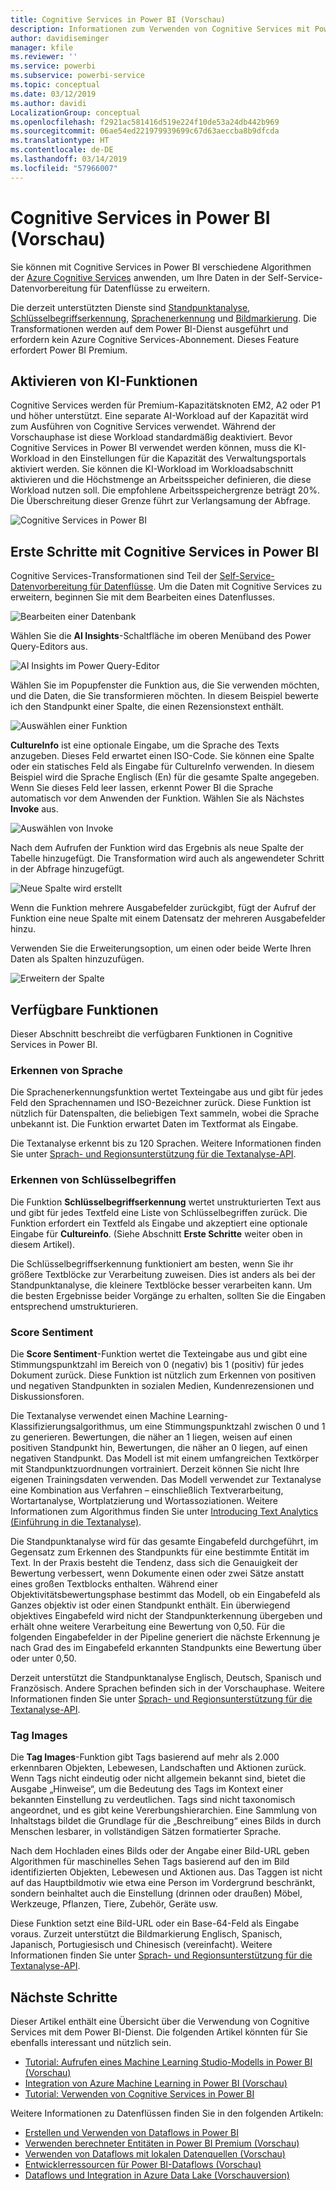 ```yaml
---
title: Cognitive Services in Power BI (Vorschau)
description: Informationen zum Verwenden von Cognitive Services mit Power BI
author: davidiseminger
manager: kfile
ms.reviewer: ''
ms.service: powerbi
ms.subservice: powerbi-service
ms.topic: conceptual
ms.date: 03/12/2019
ms.author: davidi
LocalizationGroup: conceptual
ms.openlocfilehash: f2921ac581416d519e224f10de53a24db442b969
ms.sourcegitcommit: 06ae54ed221979939699c67d63aeccba8b9dfcda
ms.translationtype: HT
ms.contentlocale: de-DE
ms.lasthandoff: 03/14/2019
ms.locfileid: "57966007"
---
```

# <a name="cognitive-services-in-power-bi-preview"></a>Cognitive Services in Power BI (Vorschau)

Sie können mit Cognitive Services in Power BI verschiedene Algorithmen der [Azure Cognitive Services](https://azure.microsoft.com/services/cognitive-services/) anwenden, um Ihre Daten in der Self-Service-Datenvorbereitung für Datenflüsse zu erweitern.

Die derzeit unterstützten Dienste sind [Standpunktanalyse](https://docs.microsoft.com/azure/cognitive-services/text-analytics/how-tos/text-analytics-how-to-sentiment-analysis), [Schlüsselbegriffserkennung](https://docs.microsoft.com/azure/cognitive-services/text-analytics/how-tos/text-analytics-how-to-keyword-extraction), [Sprachenerkennung](https://docs.microsoft.com/azure/cognitive-services/text-analytics/how-tos/text-analytics-how-to-language-detection) und [Bildmarkierung](https://docs.microsoft.com/azure/cognitive-services/computer-vision/concept-tagging-images). Die Transformationen werden auf dem Power BI-Dienst ausgeführt und erfordern kein Azure Cognitive Services-Abonnement. Dieses Feature erfordert Power BI Premium.

## <a name="enabling-ai-features"></a>**Aktivieren von KI-Funktionen**

Cognitive Services werden für Premium-Kapazitätsknoten EM2, A2 oder P1 und höher unterstützt. Eine separate AI-Workload auf der Kapazität wird zum Ausführen von Cognitive Services verwendet. Während der Vorschauphase ist diese Workload standardmäßig deaktiviert. Bevor Cognitive Services in Power BI verwendet werden können, muss die KI-Workload in den Einstellungen für die Kapazität des Verwaltungsportals aktiviert werden. Sie können die KI-Workload im Workloadsabschnitt aktivieren und die Höchstmenge an Arbeitsspeicher definieren, die diese Workload nutzen soll. Die empfohlene Arbeitsspeichergrenze beträgt 20%. Die Überschreitung dieser Grenze führt zur Verlangsamung der Abfrage.

![Cognitive Services in Power BI](media/service-cognitive-services/cognitive-services_01.png)

## <a name="getting-started-with-cognitive-services-in-power-bi"></a>**Erste Schritte mit Cognitive Services in Power BI**

Cognitive Services-Transformationen sind Teil der [Self-Service-Datenvorbereitung für Datenflüsse](https://powerbi.microsoft.com/blog/introducing-power-bi-data-prep-wtih-dataflows/). Um die Daten mit Cognitive Services zu erweitern, beginnen Sie mit dem Bearbeiten eines Datenflusses.

![Bearbeiten einer Datenbank](media/service-cognitive-services/cognitive-services_02.png)

Wählen Sie die **AI Insights**-Schaltfläche im oberen Menüband des Power Query-Editors aus.

![AI Insights im Power Query-Editor](media/service-cognitive-services/cognitive-services_03.png)

Wählen Sie im Popupfenster die Funktion aus, die Sie verwenden möchten, und die Daten, die Sie transformieren möchten. In diesem Beispiel bewerte ich den Standpunkt einer Spalte, die einen Rezensionstext enthält.

![Auswählen einer Funktion](media/service-cognitive-services/cognitive-services_04.png)

**CultureInfo** ist eine optionale Eingabe, um die Sprache des Texts anzugeben. Dieses Feld erwartet einen ISO-Code. Sie können eine Spalte oder ein statisches Feld als Eingabe für CultureInfo verwenden. In diesem Beispiel wird die Sprache Englisch (En) für die gesamte Spalte angegeben. Wenn Sie dieses Feld leer lassen, erkennt Power BI die Sprache automatisch vor dem Anwenden der Funktion. Wählen Sie als Nächstes **Invoke** aus.

![Auswählen von Invoke](media/service-cognitive-services/cognitive-services_05.png)

Nach dem Aufrufen der Funktion wird das Ergebnis als neue Spalte der Tabelle hinzugefügt. Die Transformation wird auch als angewendeter Schritt in der Abfrage hinzugefügt.

![Neue Spalte wird erstellt](media/service-cognitive-services/cognitive-services_06.png)

Wenn die Funktion mehrere Ausgabefelder zurückgibt, fügt der Aufruf der Funktion eine neue Spalte mit einem Datensatz der mehreren Ausgabefelder hinzu.

Verwenden Sie die Erweiterungsoption, um einen oder beide Werte Ihren Daten als Spalten hinzuzufügen.

![Erweitern der Spalte](media/service-cognitive-services/cognitive-services_07.png)

## <a name="available-functions"></a>**Verfügbare Funktionen**

Dieser Abschnitt beschreibt die verfügbaren Funktionen in Cognitive Services in Power BI.

### <a name="detect-language"></a>**Erkennen von Sprache**

Die Sprachenerkennungsfunktion wertet Texteingabe aus und gibt für jedes Feld den Sprachennamen und ISO-Bezeichner zurück. Diese Funktion ist nützlich für Datenspalten, die beliebigen Text sammeln, wobei die Sprache unbekannt ist. Die Funktion erwartet Daten im Textformat als Eingabe.

Die Textanalyse erkennt bis zu 120 Sprachen. Weitere Informationen finden Sie unter [Sprach- und Regionsunterstützung für die Textanalyse-API](https://docs.microsoft.com/azure/cognitive-services/text-analytics/text-analytics-supported-languages).

### <a name="extract-key-phrases"></a>**Erkennen von Schlüsselbegriffen**

Die Funktion **Schlüsselbegriffserkennung** wertet unstrukturierten Text aus und gibt für jedes Textfeld eine Liste von Schlüsselbegriffen zurück. Die Funktion erfordert ein Textfeld als Eingabe und akzeptiert eine optionale Eingabe für **Cultureinfo**. (Siehe Abschnitt **Erste Schritte** weiter oben in diesem Artikel).

Die Schlüsselbegriffserkennung funktioniert am besten, wenn Sie ihr größere Textblöcke zur Verarbeitung zuweisen. Dies ist anders als bei der Standpunktanalyse, die kleinere Textblöcke besser verarbeiten kann. Um die besten Ergebnisse beider Vorgänge zu erhalten, sollten Sie die Eingaben entsprechend umstrukturieren.

### <a name="score-sentiment"></a>**Score Sentiment**

Die **Score Sentiment**-Funktion wertet die Texteingabe aus und gibt eine Stimmungspunktzahl im Bereich von 0 (negativ) bis 1 (positiv) für jedes Dokument zurück. Diese Funktion ist nützlich zum Erkennen von positiven und negativen Standpunkten in sozialen Medien, Kundenrezensionen und Diskussionsforen.

Die Textanalyse verwendet einen Machine Learning-Klassifizierungsalgorithmus, um eine Stimmungspunktzahl zwischen 0 und 1 zu generieren. Bewertungen, die näher an 1 liegen, weisen auf einen positiven Standpunkt hin, Bewertungen, die näher an 0 liegen, auf einen negativen Standpunkt. Das Modell ist mit einem umfangreichen Textkörper mit Standpunktzuordnungen vortrainiert. Derzeit können Sie nicht Ihre eigenen Trainingsdaten verwenden. Das Modell verwendet zur Textanalyse eine Kombination aus Verfahren – einschließlich Textverarbeitung, Wortartanalyse, Wortplatzierung und Wortassoziationen. Weitere Informationen zum Algorithmus finden Sie unter [Introducing Text Analytics (Einführung in die Textanalyse)](https://blogs.technet.microsoft.com/machinelearning/2015/04/08/introducing-text-analytics-in-the-azure-ml-marketplace/).

Die Standpunktanalyse wird für das gesamte Eingabefeld durchgeführt, im Gegensatz zum Erkennen des Standpunkts für eine bestimmte Entität im Text. In der Praxis besteht die Tendenz, dass sich die Genauigkeit der Bewertung verbessert, wenn Dokumente einen oder zwei Sätze anstatt eines großen Textblocks enthalten. Während einer Objektivitätsbewertungsphase bestimmt das Modell, ob ein Eingabefeld als Ganzes objektiv ist oder einen Standpunkt enthält. Ein überwiegend objektives Eingabefeld wird nicht der Standpunkterkennung übergeben und erhält ohne weitere Verarbeitung eine Bewertung von 0,50. Für die folgenden Eingabefelder in der Pipeline generiert die nächste Erkennung je nach Grad des im Eingabefeld erkannten Standpunkts eine Bewertung über oder unter 0,50.

Derzeit unterstützt die Standpunktanalyse Englisch, Deutsch, Spanisch und Französisch. Andere Sprachen befinden sich in der Vorschauphase. Weitere Informationen finden Sie unter [Sprach- und Regionsunterstützung für die Textanalyse-API](https://docs.microsoft.com/azure/cognitive-services/text-analytics/text-analytics-supported-languages).

### <a name="tag-images"></a>**Tag Images**

Die **Tag Images**-Funktion gibt Tags basierend auf mehr als 2.000 erkennbaren Objekten, Lebewesen, Landschaften und Aktionen zurück. Wenn Tags nicht eindeutig oder nicht allgemein bekannt sind, bietet die Ausgabe „Hinweise“, um die Bedeutung des Tags im Kontext einer bekannten Einstellung zu verdeutlichen. Tags sind nicht taxonomisch angeordnet, und es gibt keine Vererbungshierarchien. Eine Sammlung von Inhaltstags bildet die Grundlage für die „Beschreibung“ eines Bilds in durch Menschen lesbarer, in vollständigen Sätzen formatierter Sprache.

Nach dem Hochladen eines Bilds oder der Angabe einer Bild-URL geben Algorithmen für maschinelles Sehen Tags basierend auf den im Bild identifizierten Objekten, Lebewesen und Aktionen aus. Das Taggen ist nicht auf das Hauptbildmotiv wie etwa eine Person im Vordergrund beschränkt, sondern beinhaltet auch die Einstellung (drinnen oder draußen) Möbel, Werkzeuge, Pflanzen, Tiere, Zubehör, Geräte usw.

Diese Funktion setzt eine Bild-URL oder ein Base-64-Feld als Eingabe voraus. Zurzeit unterstützt die Bildmarkierung Englisch, Spanisch, Japanisch, Portugiesisch und Chinesisch (vereinfacht). Weitere Informationen finden Sie unter [Sprach- und Regionsunterstützung für die Textanalyse-API](https://docs.microsoft.com/rest/api/cognitiveservices/computervision/tagimage/tagimage#uri-parameters).

## <a name="next-steps"></a>Nächste Schritte

Dieser Artikel enthält eine Übersicht über die Verwendung von Cognitive Services mit dem Power BI-Dienst. Die folgenden Artikel könnten für Sie ebenfalls interessant und nützlich sein. 

* [Tutorial: Aufrufen eines Machine Learning Studio-Modells in Power BI (Vorschau)](service-tutorial-invoke-machine-learning-model.md)
* [Integration von Azure Machine Learning in Power BI (Vorschau)](service-machine-learning-integration.md)
* [Tutorial: Verwenden von Cognitive Services in Power BI](service-tutorial-use-cognitive-services.md)


Weitere Informationen zu Datenflüssen finden Sie in den folgenden Artikeln:
* [Erstellen und Verwenden von Dataflows in Power BI](service-dataflows-create-use.md)
* [Verwenden berechneter Entitäten in Power BI Premium (Vorschau)](service-dataflows-computed-entities-premium.md)
* [Verwenden von Dataflows mit lokalen Datenquellen (Vorschau)](service-dataflows-on-premises-gateways.md)
* [Entwicklerressourcen für Power BI-Dataflows (Vorschau)](service-dataflows-developer-resources.md)
* [Dataflows und Integration in Azure Data Lake (Vorschauversion)](service-dataflows-azure-data-lake-integration.md)